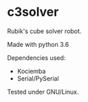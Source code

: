 # c3solver
Rubik's cube solver robot.

Made with python 3.6

Dependencies used:
  - Kociemba
  - Serial/PySerial

Tested under GNU/Linux.
